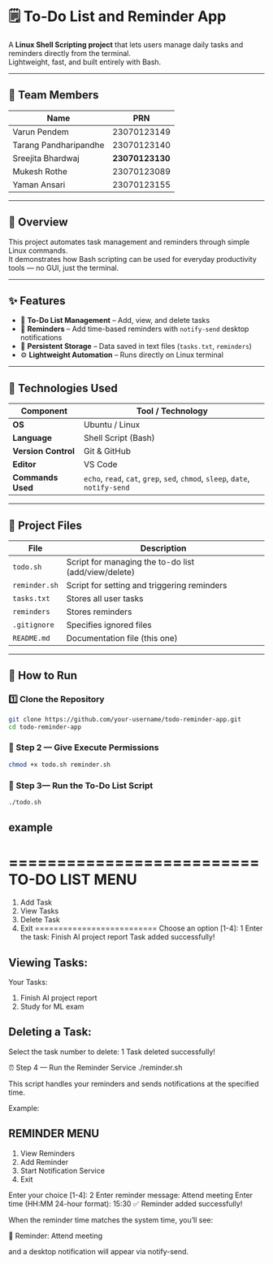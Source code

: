 # 🗒️ To-Do List and Reminder App  

A **Linux Shell Scripting project** that lets users manage daily tasks and reminders directly from the terminal.  
Lightweight, fast, and built entirely with Bash.

---

## 👥 Team Members  

| Name | PRN |
|------|------|
| Varun Pendem | 23070123149 |
| Tarang Pandharipandhe | 23070123140 |
| Sreejita Bhardwaj | **23070123130** |
| Mukesh Rothe | 23070123089 |
| Yaman Ansari | 23070123155 |

---

## 🚀 Overview  

This project automates task management and reminders through simple Linux commands.  
It demonstrates how Bash scripting can be used for everyday productivity tools — no GUI, just the terminal.

---

## ✨ Features  

- 📝 **To-Do List Management** – Add, view, and delete tasks  
- 🔔 **Reminders** – Add time-based reminders with `notify-send` desktop notifications  
- 💾 **Persistent Storage** – Data saved in text files (`tasks.txt`, `reminders`)  
- ⚙️ **Lightweight Automation** – Runs directly on Linux terminal  

---

## 🧰 Technologies Used  

| Component | Tool / Technology |
|------------|-------------------|
| **OS** | Ubuntu / Linux |
| **Language** | Shell Script (Bash) |
| **Version Control** | Git & GitHub |
| **Editor** | VS Code |
| **Commands Used** | `echo`, `read`, `cat`, `grep`, `sed`, `chmod`, `sleep`, `date`, `notify-send` |

---

## 📁 Project Files  

| File | Description |
|------|--------------|
| `todo.sh` | Script for managing the to-do list (add/view/delete) |
| `reminder.sh` | Script for setting and triggering reminders |
| `tasks.txt` | Stores all user tasks |
| `reminders` | Stores reminders |
| `.gitignore` | Specifies ignored files |
| `README.md` | Documentation file (this one) |

---

## 🧠 How to Run  

### 1️⃣ Clone the Repository  
```bash
git clone https://github.com/your-username/todo-reminder-app.git
cd todo-reminder-app
```

### 🧩 Step 2 — Give Execute Permissions
```bash
chmod +x todo.sh reminder.sh
```

### 🧩 Step 3— Run the To-Do List Script
```bash
./todo.sh
```
## example
==========================
    TO-DO LIST MENU
==========================
1. Add Task
2. View Tasks
3. Delete Task
4. Exit
==========================
Choose an option [1-4]: 1
Enter the task: Finish AI project report
Task added successfully!

## Viewing Tasks:

Your Tasks:
1. Finish AI project report
2. Study for ML exam


## Deleting a Task:

Select the task number to delete: 1
Task deleted successfully!

⏰ Step 4 — Run the Reminder Service
./reminder.sh


This script handles your reminders and sends notifications at the specified time.

Example:

## REMINDER MENU
1. View Reminders
2. Add Reminder
3. Start Notification Service
4. Exit


Enter your choice [1-4]: 2
Enter reminder message: Attend meeting
Enter time (HH:MM 24-hour format): 15:30
✅ Reminder added successfully!


When the reminder time matches the system time, you’ll see:

🔔 Reminder: Attend meeting


and a desktop notification will appear via notify-send.
